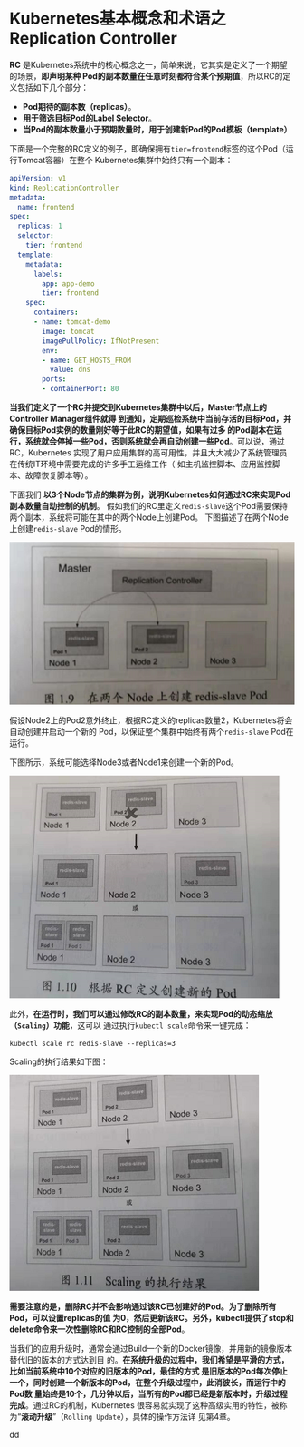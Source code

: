 Kubernetes基本概念和术语之Replication Controller
================================================================================
**RC** 是Kubernetes系统中的核心概念之一，简单来说，它其实是定义了一个期望的场景，**即声明某种
Pod的副本数量在任意时刻都符合某个预期值**，所以RC的定义包括如下几个部分：
+ **Pod期待的副本数（replicas）**。
+ **用于筛选目标Pod的Label Selector**。
+ **当Pod的副本数量小于预期数量时，用于创建新Pod的Pod模板（template）**

下面是一个完整的RC定义的例子，即确保拥有`tier=frontend`标签的这个Pod（运行Tomcat容器）在整个
Kubernetes集群中始终只有一个副本：
```yaml
apiVersion: v1
kind: ReplicationController
metadata:
  name: frontend
spec:
  replicas: 1
  selector:
    tier: frontend
  template:
    metadata:
      labels:
        app: app-demo
        tier: frontend
    spec:
      containers:
      - name: tomcat-demo
        image: tomcat
        imagePullPolicy: IfNotPresent
        env:
        - name: GET_HOSTS_FROM
          value: dns
        ports:
        - containerPort: 80
```
**当我们定义了一个RC并提交到Kubernetes集群中以后，Master节点上的Controller Manager组件就得
到通知，定期巡检系统中当前存活的目标Pod，并确保目标Pod实例的数量刚好等于此RC的期望值，如果有过多
的Pod副本在运行，系统就会停掉一些Pod，否则系统就会再自动创建一些Pod**。可以说，通过RC，Kubernetes
实现了用户应用集群的高可用性，并且大大减少了系统管理员在传统IT环境中需要完成的许多手工运维工作（
如主机监控脚本、应用监控脚本、故障恢复脚本等）。

下面我们 **以3个Node节点的集群为例，说明Kubernetes如何通过RC来实现Pod副本数量自动控制的机制**。
假如我们的RC里定义`redis-slave`这个Pod需要保持两个副本，系统将可能在其中的两个Node上创建Pod。
下图描述了在两个Node上创建`redis-slave` Pod的情形。

![在两个Node上创建redis-slave Pod](img/6.png)

假设Node2上的Pod2意外终止，根据RC定义的replicas数量2，Kubernetes将会自动创建并启动一个新的
Pod，以保证整个集群中始终有两个`redis-slave` Pod在运行。

下图所示，系统可能选择Node3或者Node1来创建一个新的Pod。

![根据RC定义创建新的Pod](img/7.png)

此外，**在运行时，我们可以通过修改RC的副本数量，来实现Pod的动态缩放（`Scaling`）功能**，这可以
通过执行`kubectl scale`命令来一键完成：
```shell
kubectl scale rc redis-slave --replicas=3
```
Scaling的执行结果如下图：

![Scaling的执行结果](img/8.png)

**需要注意的是，删除RC并不会影响通过该RC已创建好的Pod。为了删除所有Pod，可以设置replicas的值
为0，然后更新该RC。另外，kubectl提供了stop和delete命令来一次性删除RC和RC控制的全部Pod**。

当我们的应用升级时，通常会通过Build一个新的Docker镜像，并用新的镜像版本替代旧的版本的方式达到目
的。**在系统升级的过程中，我们希望是平滑的方式，比如当前系统中10个对应的旧版本的Pod，最佳的方式
是旧版本的Pod每次停止一个，同时创建一个新版本的Pod，在整个升级过程中，此消彼长，而运行中的Pod数
量始终是10个，几分钟以后，当所有的Pod都已经是新版本时，升级过程完成**。通过RC的机制，Kubernetes
很容易就实现了这种高级实用的特性，被称为“**滚动升级**”（`Rolling Update`），具体的操作方法详
见第4章。









































dd
